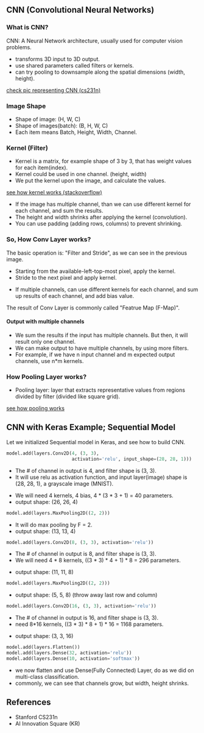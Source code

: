 ## CNN (Convolutional Neural Networks)

### What is CNN?

CNN: A Neural Network architecture, usually used for computer vision problems.

- transforms 3D input to 3D output.
- use shared parameters called filters or kernels.
- can try pooling to downsample along the spatial dimensions (width, height).

[check pic representing CNN (cs231n)](https://cs231n.github.io/assets/cnn/cnn.jpeg)

### Image Shape

- Shape of image: (H, W, C)
- Shape of images(batch): (B, H, W, C)
- Each item means Batch, Height, Width, Channel.

### Kernel (Filter)

- Kernel is a matrix, for example shape of 3 by 3, that has weight values for each item(index).
- Kernel could be used in one channel. (height, width)
- We put the kernel upon the image, and calculate the values.

[see how kernel works (stackoverflow)](https://stats.stackexchange.com/a/188216)

- If the image has multiple channel, than we can use different kernel for each channel, and sum the results.
- The height and width shrinks after applying the kernel (convolution).
- You can use padding (adding rows, columns) to prevent shrinking.

### So, How Conv Layer works?

The basic operation is: "Filter and Stride", as we can see in the previous image.

- Starting from the available-left-top-most pixel, apply the kernel.
- Stride to the next pixel and apply kernel.


+ If multiple channels, can use different kernels for each channel,
 and sum up results of each channel, and add bias value.

The result of Conv Layer is commonly called "Featrue Map (F-Map)".

#### Output with multiple channels

- We sum the results if the input has multiple channels. But then, it will result only one channel.
- We can make output to have multiple channels, by using more filters.
- For example, if we have n input channel and m expected output channels, use n*m kernels.

### How Pooling Layer works?

- Pooling layer: layer that extracts representative values from regions divided by filter (divided like square grid).

[see how pooling works](https://cs231n.github.io/assets/cnn/maxpool.jpeg)

## CNN with Keras Example; Sequential Model

Let we initialized Sequential model in Keras, and see how to build CNN.

```python
model.add(layers.Conv2D(4, (3, 3), 
                        activation='relu', input_shape=(28, 28, 1)))
```
- The # of channel in output is 4, and filter shape is (3, 3).
- It will use relu as activation function, and input layer(image) shape is (28, 28, 1), a grayscale image (MNIST).

+ We will need 4 kernels, 4 bias, 4 * (3 * 3 + 1) = 40 parameters.
+ output shape: (26, 26, 4)

```python
model.add(layers.MaxPooling2D((2, 2)))
```

- It will do max pooling by F = 2.
- output shape: (13, 13, 4)

```python
model.add(layers.Conv2D(8, (3, 3), activation='relu'))
```

- The # of channel in output is 8, and filter shape is (3, 3).
- We will need 4 * 8 kernels, ((3 * 3) * 4 + 1) * 8 = 296 parameters.

+ output shape: (11, 11, 8)

```python
model.add(layers.MaxPooling2D((2, 2)))
```

- output shape: (5, 5, 8) (throw away last row and column)

```python
model.add(layers.Conv2D(16, (3, 3), activation='relu'))
```

- The # of channel in output is 16, and filter shape is (3, 3).
- need 8*16 kernels, ((3 * 3) * 8 + 1) * 16 = 1168 parameters.

+ output shape: (3, 3, 16)

```python
model.add(layers.Flatten())
model.add(layers.Dense(32, activation='relu'))
model.add(layers.Dense(10, activation='softmax'))
```

- we now flatten and use Dense(Fully Connected) Layer, do as we did on multi-class classification.
- commonly, we can see that channels grow, but width, height shrinks.

## References

- Stanford CS231n
- AI Innovation Square (KR)
